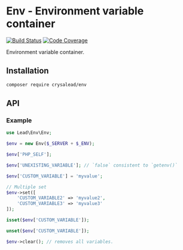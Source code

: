 # Env - Environment variable container

[![Build Status](https://travis-ci.org/crysalead/env.png?branch=master)](https://travis-ci.org/crysalead/env)
[![Code Coverage](https://scrutinizer-ci.com/g/crysalead/env/badges/coverage.png?b=master)](https://scrutinizer-ci.com/g/crysalead/env/)

Environment variable container.

## Installation

```bash
composer require crysalead/env
```

## API

### Example

```php
use Lead\Env\Env;

$env = new Env($_SERVER + $_ENV);

$env['PHP_SELF'];

$env['UNEXISTING_VARIABLE']; // `false` consistent to `getenv()`

$env['CUSTOM_VARIABLE'] = 'myvalue';

// Multiple set
$env->set([
    'CUSTOM_VARIABLE2' => 'myvalue2',
    'CUSTOM_VARIABLE3' => 'myvalue3'
]);

isset($env['CUSTOM_VARIABLE']);

unset($env['CUSTOM_VARIABLE']);

$env->clear(); // removes all variables.
```
